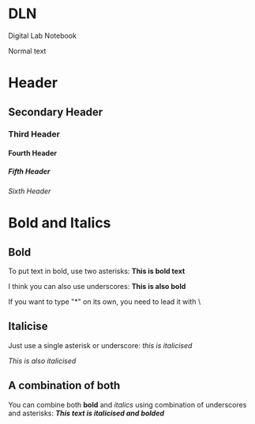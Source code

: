 # DLN
Digital Lab Notebook

Normal text

# Header

## Secondary Header

### Third Header

#### Fourth Header

##### Fifth Header

###### Sixth Header


# Bold and Italics

## Bold

To put text in bold, use two asterisks: **This is bold text**

I think you can also use underscores: __This is also bold__

If you want to type "\*" on its own, you need to lead it with \\

## Italicise

Just use a single asterisk or underscore: *this is italicised*

_This is also italicised_

## A combination of both

You can combine both **bold** and *italics* using combination of underscores and asterisks: _**This text is italicised and bolded**_
